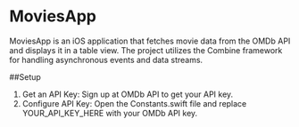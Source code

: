 # MoviesApp

MoviesApp is an iOS application that fetches movie data from the OMDb API and displays it in a table view. The project utilizes the Combine framework for handling asynchronous events and data streams.

##Setup
1. Get an API Key: Sign up at OMDb API to get your API key.
2. Configure API Key: Open the Constants.swift file and replace YOUR_API_KEY_HERE with your OMDb API key.
